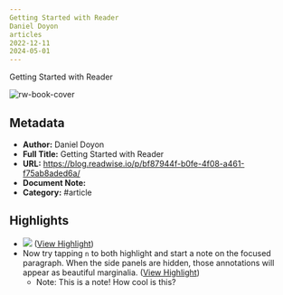 ```yaml
---
Getting Started with Reader
Daniel Doyon
articles
2022-12-11
2024-05-01
---
```

Getting Started with Reader

![rw-book-cover](https://s3.amazonaws.com/readwiseio/2022/08/i-give-you-reader-1.png)

## Metadata
- **Author:** Daniel Doyon
- **Full Title:** Getting Started with Reader
- **URL:** https://blog.readwise.io/p/bf87944f-b0fe-4f08-a461-f75ab8aded6a/
- **Document Note:** 
- **Category:** #article

## Highlights
- ![](https://s3.amazonaws.com/readwiseio/2022/08/antonio-banderas.gif) ([View Highlight](https://read.readwise.io/read/01h0ev2xe7p4b2yphv63g14dzq))
- Now try tapping `n` to both highlight and start a note on the focused paragraph. When the side panels are hidden, those annotations will appear as beautiful marginalia. ([View Highlight](https://read.readwise.io/read/01h0ev4sv2x7yx13nenmz2a7xv))
    - Note: This is a note! How cool is this?
